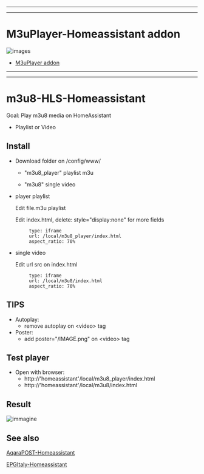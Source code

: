 ----
----

#  M3uPlayer-Homeassistant addon #

![images](https://github.com/user-attachments/assets/5a658414-ff3d-4546-a655-fbd2f124e968)


  * [M3uPlayer addon](https://github.com/sdavides/m3u8-HLS-Homeassistant/tree/main/addon-M3uPlayer/README.md)
  
----

----

# m3u8-HLS-Homeassistant
Goal: Play m3u8 media on HomeAssistant

  * Playlist or Video


## Install ##
* Download folder on /config/www/

     * "m3u8_player" playlist m3u
  
     * "m3u8" single video 
  
* player playlist
 
   Edit file.m3u playlist
  
   Edit index.html, delete: style="display:none" for more fields
 
  
           type: iframe
           url: /local/m3u8_player/index.html
           aspect_ratio: 70%


* single video
 
   Edit url src on index.html
 
  
           type: iframe
           url: /local/m3u8/index.html
           aspect_ratio: 70%
      
## TIPS ##
* Autoplay:
    * remove autoplay on \<video\> tag
* Poster:
    * add poster="/IMAGE.png" on \<video\> tag

## Test player ##
* Open with browser:
     * http://'homeassistant'/local/m3u8_player/index.html
     * http://'homeassistant'/local/m3u8/index.html


 ## Result ##
![immagine](https://github.com/user-attachments/assets/85d21159-13e2-4f85-8a0d-615381adbd87)




## See also ##

[AqaraPOST-Homeassistant](https://github.com/sdavides/AqaraPOST-Homeassistant/)

[EPGItaly-Homeassistant](https://github.com/sdavides/EPGItaly-Homeassistant/)

     

